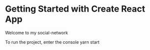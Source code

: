 # Getting Started with Create React App

Welcome to my social-network

To run the project, enter the console yarn start